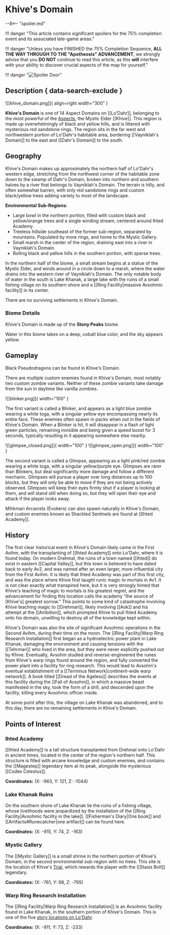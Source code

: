 # Khive's Domain

--8<-- "spoiler.md"

!!! danger "This article contains significant spoilers for the 75% completion event and its associated late-game areas."

!!! danger "Unless you have FINISHED the 75% Completion Sequence, **ALL THE WAY THROUGH TO THE "Apotheosis" ADVANCEMENT**, we strongly advise that you **DO NOT** continue to read this article, as this **will** interfere with your ability to discover crucial aspects of the map for yourself."

!!! danger "![Spoiler Door](/assets/img/spoiler_door.png)"

## Description { data-search-exclude }

![[khive_domain.png]]{ align=right width=”300” }

**Khive's Domain** is one of 14 Aspect Domains on [[Lo'Dahr]], belonging to the most powerful of the [Aspects](/Lore/Higher_Beings/Aspects/), the Mystic Elder [[Khive]]. This region is made up overwhelmingly of black and yellow hills, and is littered with mysterious red sandstone rings. The region sits in the far west and northwestern portion of Lo'Dahr's habitable area, bordering [[Vayniklah's Domain]] to the east and [[Dahr's Domain]] to the south.

## Geography

Khive's Domain makes up approximately the northern half of Lo'Dahr's western edge, stretching from the northwest corner of the habitable zone down to the swamp of Dahr's Domain, broken into northern and southern halves by a river that belongs to Vayniklah's Domain. The terrain is hilly, and often somewhat barren, with only red sandstone rings and custom black/yellow trees adding variety to most of the landscape.

**Environmental Sub-Regions:** 

- Large bowl in the northern portion, filled with custom black and yellow/orange trees and a single winding stream, centered around Ihted Academy. <br>
- Treeless hillside southeast of the former sub-region, separated by mountains. Populated by more rings, and home to the Mystic Gallery. <br>
- Small marsh in the center of the region, draining east into a river in Vayniklah's Domain. <br>
- Rolling black and yellow hills in the southern portion, with sparse trees.

In the northern half of the biome, a small stream begins at a statue of the Mystic Elder, and winds around in a circle down to a marsh, where the water drains into the western river of Vayniklah's Domain. The only notable body of water in the south is Lake Khanak, a large lake with the ruins of a small fishing village on its southern shore and a [[Ring Facility|massive Avsohmic facility]] in its center.

There are no surviving settlements in Khive's Domain.

### Biome Details

Khive's Domain is made up of the **Stony Peaks** biome.

Water in this biome takes on a deep, cobalt blue color, and the sky appears yellow.

## Gameplay

Black Pseudodragons can be found in Khive's Domain.

There are multiple custom enemies found in Khive's Domain, most notably two custom zombie variants. Neither of these zombie variants take damage from the sun in daytime like vanilla zombies.

![[blinker.png]]{ width="100" }

The first variant is called a Blinker, and appears as a light blue zombie wearing a white toga, with a singular yellow eye encompassing nearly its entire face. These enemies often spawn in packs when out in the fields of Khive's Domain. When a Blinker is hit, it will disappear in a flash of light green particles, remaining invisible and being given a speed boost for 3 seconds, typically resulting in it appearing somewhere else nearby.

![[glimpse_closed.png]]{ width="100" } ![[glimpse_open.png]]{ width="100" }

The second variant is called a Glimpse, appearing as a light pink/red zombie wearing a white toga, with a singular yellow/purple eye. Glimpses are rarer than Blinkers, but deal significantly more damage and follow a different mechanic. Glimpses will pursue a player over long distances up to 100 blocks, but they will only be able to move if they are not being actively observed. Glimpses will keep their eyes firmly shut if a player is looking at them, and will stand still when doing so, but they will open their eye and attack if the player looks away.

Mihkmari Arcanists (Evokers) can also spawn naturally in Khive's Domain, and custom enemies known as Shackled Sentinels are found at [[Ihted Academy]].

## History

The first clear historical event in Khive's Domain likely came in the First Avihm, with the transplanting of [[Ihted Academy]] onto Lo'Dahr, where it is found today. On modern Drehmal, the ruins of a town named [[Ihted]] do exist in eastern [[Capital Valley]], but this town is believed to have dated back to early Av2, and was named after an even larger, more influential city from the First Avihm. It is likely that Ihted Academy was part of this first city, and was the place where Khive first taught runic magic to mortals in Av1. It is not clear exactly what transpired here, but it is very strongly hinted that Khive's teaching of magic to mortals is his greatest regret, and the advancement for finding this location calls the academy "the source of [Khive's] greatest sorrow." This points to some kind of catastrophe involving Khive teaching magic to [[Drehmari]], likely involving [[Aok]] and his attempt at the [[Ambition]], which prompted Khive to pull Ihted Academy onto his domain, unwilling to destroy all of the knowledge kept within.

Khive's Domain was also the site of significant Avsohmic operations in the Second Avihm, during their time on the moon. The [[Ring Facility|Warp Ring Research Installation]] first began as a hydroelectric power plant in Lake Khanak, damaging the environment and causing tensions with the [[Tehrmari]] who lived in the area, but they were never explicitly pushed out by Khive. Eventually, Avsohm studied and reverse-engineered the runes from Khive's warp rings found around the region, and fully converted the power plant into a facility for ring research. This would lead to Avsohm's eventual establishment of a [[Terminus Network|continent-wide warp network]]. A book titled [[Dread of the Ageless]] describes the events at this facility during the [[Fall of Avsohm]], in which a massive beast manifested in the sky, took the form of a drill, and descended upon the facility, killing every Avsohmic officer inside.

At some point after this, the village on Lake Khanak was abandoned, and to this day, there are no remaining settlements in Khive's Domain.

## Points of Interest

### Ihted Academy

[[Ihted Academy]] is a tall structure transplanted from Drehmal onto Lo'Dahr in ancient times, located in the center of the region's northern half. This structure is filled with arcane knowledge and custom enemies, and contains the [[Magestep]] legendary item at its peak, alongside the mysterious [[Codex Celestus]].

**Coordinates:** (X: -963, Y: 121, Z: -1044)

### Lake Khanak Ruins

On the southern shore of Lake Khanak lie the ruins of a fishing village, whose livelihoods were jeopardized by the installation of the [[Ring Facility|Avsohmic facility in the lake]]. [[Fisherman's Diary|One book]] and [[Artifacts#Runecatcher|one artifact]] can be found here.

**Coordinates:** (X: -915, Y: 74, Z: -163)

### Mystic Gallery

The [[Mystic Gallery]] is a small shrine in the northern portion of Khive's Domain, in the second environmental sub-region with no trees. This site is the location of Khive's [Trial](/World/Post-75_Area/Points_of_Interest/Trials/), which rewards the player with the [[Stasis Bolt]] legendary.

**Coordinates:** (X: -761, Y: 98, Z: -795)

### Warp Ring Research Installation

The [[Ring Facility|Warp Ring Research Installation]] is an Avsohmic facility found in Lake Khanak, in the southern portion of Khive's Domain. This is one of the five [story locations on Lo'Dahr](/Story_and_Features/Story_Locations/Post-75_Locations/).

**Coordinates:** (X: -911, Y: 73, Z: -233)